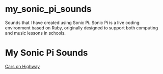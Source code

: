 # my_sonic_pi_sounds
Sounds that I have created using Sonic Pi. Sonic Pi is a live coding environment based on Ruby, originally designed to support both computing and music lessons in schools.

# My Sonic Pi Sounds

[Cars on Highway](https://soundcloud.com/az_01/cars-on-highway?si=5043da1323fa4183877958b337274f97) 